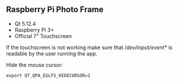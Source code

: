 ## Raspberry Pi Photo Frame

* Qt 5.12.4
* Raspberry Pi 3+
* Official 7" Touchscreen

If the touchscreen is not working make sure that _/dev/input/event*_ is readable by the user running the app.

Hide the mouse cursor:

```
export QT_QPA_EGLFS_HIDECURSOR=1
```



